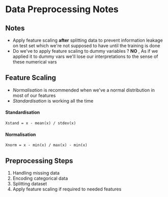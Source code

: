 # Data Preprocessing Notes
## Notes
- Apply feature scaling **after** splitting data to prevent information leakage on test set which we're 
not supposed to have until the training is done
- Do we've to apply feature scaling to dummy variables ? __NO__
, As if we applied it to dummy vars we'll lose our interpretations to the sense of these
numerical vars 

## Feature Scaling
- *Normalisation* is recommended  when we've a normal distribution in most of our features
- *Standardisation* is working all the time
#### Standardisation
```Xstand = x - mean(x) / stdev(x)```
#### Normalisation 
```Xnorm = x - min(x) / max(x) - min(x)```

## Preprocessing Steps
1. Handling missing data
2. Encoding categorical data
3. Splitting dataset
4. Apply feature scaling if required to needed features

